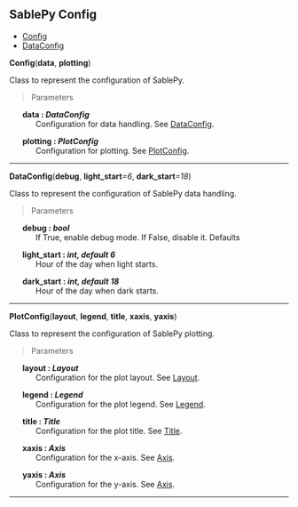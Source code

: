 ## SablePy Config

- [Config](#config)
- [DataConfig](#dataconfig)

<strong id='Config'>Config</strong>(<b>data</b>, <b>plotting</b>)

Class to represent the configuration of SablePy.

> Parameters

<ul style='list-style: none'>
	<li id='Config-data'>
		<b>data : <i>DataConfig</i></b>
		<ul style='list-style: none'>
			<li id='Config-data-description'>Configuration for data handling. See <a href="#dataconfig">DataConfig</a>.</li>
		</ul>
	</li>
</ul>
<ul style='list-style: none'>
	<li id='Config-plotting'>
		<b>plotting : <i>PlotConfig</i></b>
		<ul style='list-style: none'>
			<li id='Config-plotting-description'>Configuration for plotting. See <a href="#plotconfig">PlotConfig</a>.</li>
		</ul>
	</li>
</ul>

<hr>

<strong id='DataConfig'>DataConfig</strong>(<b>debug</b>, <b>light_start</b><i>=6</i>, <b>dark_start</b><i>=18</i>)

Class to represent the configuration of SablePy data handling.

> Parameters

<ul style='list-style: none'>
	<li id='DataConfig-debug'>
		<b>debug : <i>bool</i></b>
		<ul style='list-style: none'>
			<li id='DataConfig-debug-description'>If True, enable debug mode. If False, disable it. Defaults</li>
		</ul>
	</li>
</ul>
<ul style='list-style: none'>
	<li id='DataConfig-light_start'>
		<b>light_start : <i>int, default 6</i></b>
		<ul style='list-style: none'>
			<li id='DataConfig-light_start-description'>Hour of the day when light starts.</li>
		</ul>
	</li>
</ul>
<ul style='list-style: none'>
	<li id='DataConfig-dark_start'>
		<b>dark_start : <i>int, default 18</i></b>
		<ul style='list-style: none'>
			<li id='DataConfig-dark_start-description'>Hour of the day when dark starts.</li>
		</ul>
	</li>
</ul>

<hr>
<strong id='PlotConfig'>PlotConfig</strong>(<b>layout</b>, <b>legend</b>, <b>title</b>, <b>xaxis</b>, <b>yaxis</b>)

Class to represent the configuration of SablePy plotting.

> Parameters

<ul style='list-style: none'>
	<li id='PlotConfig-layout'>
		<b>layout : <i>Layout</i></b>
		<ul style='list-style: none'>
			<li id='PlotConfig-layout-description'>Configuration for the plot
			layout. See <a href='https://github.com/aeazy/SablePy-docs/blob/main/content/docs/plotting/attributes.md#layout)'>Layout</a>.</li>
		</ul>
	</li>
</ul>
<ul style='list-style: none'>
	<li id='PlotConfig-legend'>
		<b>legend : <i>Legend</i></b>
		<ul style='list-style: none'>
			<li id='PlotConfig-legend-description'>Configuration for the plot
			legend. See <a href='https://github.com/aeazy/SablePy-docs/blob/main/content/docs/plotting/attributes.md#legend)'>Legend</a>.</li>
		</ul>
	</li>
</ul>
<ul style='list-style: none'>
	<li id='PlotConfig-title'>
		<b>title : <i>Title</i></b>
		<ul style='list-style: none'>
			<li id='PlotConfig-title-description'>Configuration for the plot
			title. See <a href='https://github.com/aeazy/SablePy-docs/blob/main/content/docs/plotting/attributes.md#title)'>Title</a>.</li>
		</ul>
	</li>
</ul>
<ul style='list-style: none'>
	<li id='PlotConfig-xaxis'>
		<b>xaxis : <i>Axis</i></b>
		<ul style='list-style: none'>
			<li id='PlotConfig-xaxis-description'>Configuration for the x-axis.
			See <a href='https://github.com/aeazy/SablePy-docs/blob/main/content/docs/plotting/attributes.md#axis)'>Axis</a>.</li>
		</ul>
	</li>
</ul>
<ul style='list-style: none'>
	<li id='PlotConfig-yaxis'>
		<b>yaxis : <i>Axis</i></b>
		<ul style='list-style: none'>
			<li id='PlotConfig-yaxis-description'>Configuration for the y-axis.
			See <a href='https://github.com/aeazy/SablePy-docs/blob/main/content/docs/plotting/attributes.md#axis)'>Axis</a>.</li>
		</ul>
	</li>
</ul>

<hr>
